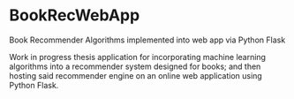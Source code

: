 # BookRecWebApp
Book Recommender Algorithms implemented into web app via Python Flask 


Work in progress thesis application for incorporating machine learning algorithms into a recommender system designed for books; and then
hosting said recommender engine on an online web application using Python Flask.
